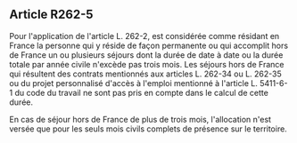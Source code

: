 ## Article R262-5

Pour l'application de l'article L. 262-2, est considérée comme résidant en France la personne qui y réside de
façon permanente ou qui accomplit hors de France un ou plusieurs séjours dont la durée de date à date ou la
durée totale par année civile n'excède pas trois mois. Les séjours hors de France qui résultent des contrats
mentionnés aux articles L. 262-34 ou L. 262-35 ou du projet personnalisé d'accès à l'emploi mentionné à
l'article L. 5411-6-1 du code du travail ne sont pas pris en compte dans le calcul de cette durée.

En cas de séjour hors de France de plus de trois mois, l'allocation n'est versée que pour les seuls mois civils
complets de présence sur le territoire.

